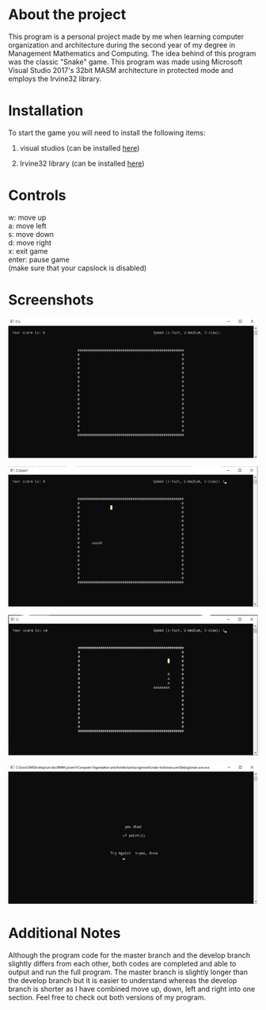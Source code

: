 # About the project
This program is a personal project made by me when learning computer organization and architecture during the second year of my degree in Management Mathematics and Computing. The idea behind of this program was the classic "Snake" game. This program was made using Microsoft Visual Studio 2017's 32bit MASM architecture in protected mode and employs the Irvine32 library.

# Installation
To start the game you will need to install the following items:
1. visual studios   (can be installed [here](https://visualstudio.microsoft.com/downloads/)) 

2. Irvine32 library     (can be installed [here](https://github.com/meixinchoy/Irvine-library))


# Controls
w: move up\
a: move left\
s: move down\
d: move right\
x: exit game\
enter: pause game\
(make sure that your capslock is disabled)

# Screenshots

![](screenshots/choosespeed.png)

![](screenshots/startingscreen.png)

![](screenshots/snake%20moving.png)

![](screenshots/youdied.png)

# Additional Notes
Although the program code for the master branch and the develop branch slightly differs from each other, both codes are completed and able to output and run the full program. The master branch is slightly longer than the develop branch but it is easier to understand whereas the develop branch is shorter as I have combined move up, down, left and right into one section. Feel free to check out both versions of my program.


